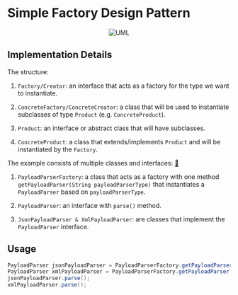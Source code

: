 # Simple Factory Design Pattern

<p align="center">
    <img src="https://github.com/omarhosny206/design-patterns/assets/58389695/fe53eb0f-7f6e-4850-9377-09a3683d18a1" alt="UML">
</p>

## Implementation Details

The structure:

1. `Factory/Creator`: an interface that acts as a factory for the type we want to instantiate.

2. `ConcreteFactory/ConcreteCreator`: a class that will be used to instantiate subclasses of type `Product` (e.g. `ConcreteProduct`).

3. `Product`: an interface or abstract class that will have subclasses.

4. `ConcreteProduct`: a class that extends/implements `Product` and will be instantiated by the `Factory`.


The example consists of multiple classes and interfaces: [🔗](./)

1. `PayloadParserFactory`: a class that acts as a factory with one method `getPayloadParser(String payloadParserType)` that instantiates a `PayloadParser` based on `payloadParserType`.

2. `PayloadParser`: an interface with `parse()` method.

3. `JsonPayloadParser & XmlPayloadParser`: are classes that implement the `PayloadParser` interface.

## Usage

```java
PayloadParser jsonPayloadParser = PayloadParserFactory.getPayloadParser("JSON");
PayloadParser xmlPayloadParser = PayloadParserFactory.getPayloadParser("XML");
jsonPayloadParser.parse();
xmlPayloadParser.parse();
```
